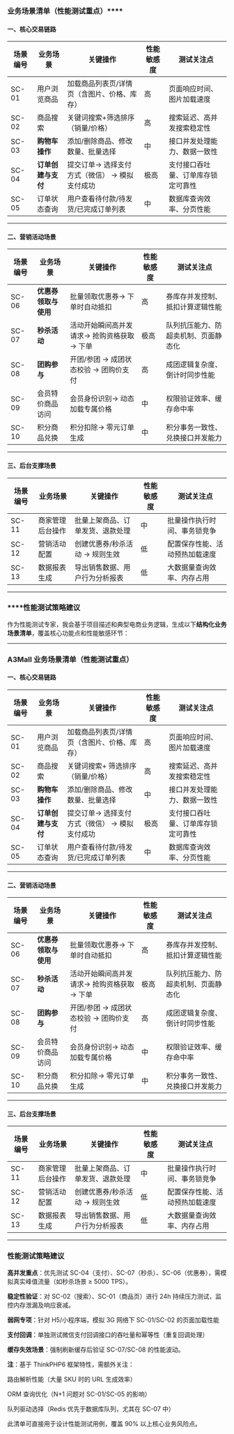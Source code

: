 
### **业务场景清单（性能测试重点）******

#### ******一、核心交易链路******

| ******场景编号****** | ******业务场景****** | ******关键操作******          | ******性能敏感度****** | ******测试关注点****** |
| -------------------------------------- | -------------------------------------- | ----------------------------------------------- | ---------------------------------------- | ---------------------------------------- |
| SC-01                                  | 用户浏览商品                           | 加载商品列表页/详情页（含图片、价格、库存）     | 高                                       | 页面响应时间、图片加载速度               |
| SC-02                                  | 商品搜索                               | 关键词搜索+筛选排序（销量/价格）                | 高                                       | 搜索延迟、高并发搜索稳定性               |
| SC-03                                  | **购物车操作**                   | 添加/删除商品、修改数量、批量选择               | 中                                       | 接口并发处理能力、数据一致性             |
| SC-04                                  | **订单创建与支付**               | 提交订单→ 选择支付方式（微信） → 模拟支付成功 | 极高                                     | 支付接口吞吐量、订单库存锁定可靠性       |
| SC-05                                  | 订单状态查询                           | 用户查看待付款/待发货/已完成订单列表            | 中                                       | 数据库查询效率、分页性能                 |

---

#### ******二、营销活动场景******

| ******场景编号****** | ******业务场景****** | ******关键操作******        | ******性能敏感度****** | ******测试关注点****** |
| -------------------------------------- | -------------------------------------- | --------------------------------------------- | ---------------------------------------- | ---------------------------------------- |
| SC-06                                  | **优惠券领取与使用**             | 批量领取优惠券→ 下单时自动抵扣               | 高                                       | 券库存并发控制、抵扣计算逻辑性能         |
| SC-07                                  | **秒杀活动**                     | 活动开始瞬间高并发请求→ 抢购资格获取 → 下单 | 极高                                     | 队列抗压能力、防超卖机制、页面静态化     |
| SC-08                                  | **团购参与**                     | 开团/参团 → 成团状态校验 → 团购价支付       | 高                                       | 成团逻辑复杂度、倒计时同步性能           |
| SC-09                                  | 会员特价商品访问                       | 会员身份识别→ 动态加载专属价格               | 中                                       | 权限验证效率、缓存命中率                 |
| SC-10                                  | 积分商品兑换                           | 积分扣除→ 零元订单生成                       | 中                                       | 积分事务一致性、兑换接口并发能力         |

---

#### ******三、后台支撑场景******

| ******场景编号****** | ******业务场景****** | ******关键操作****** | ******性能敏感度****** | ******测试关注点****** |
| -------------------------------------- | -------------------------------------- | -------------------------------------- | ---------------------------------------- | ---------------------------------------- |
| SC-11                                  | 商家管理后台操作                       | 批量上架商品、订单发货、退款处理       | 中                                       | 批量操作执行时间、事务锁竞争             |
| SC-12                                  | 营销活动配置                           | 创建优惠券/秒杀活动 → 规则生效        | 低                                       | 配置保存性能、活动预热加载速度           |
| SC-13                                  | 数据报表生成                           | 导出销售数据、用户行为分析报表         | 低                                       | 大数据量查询效率、内存占用               |

---

### ******性能测试策略建议**

作为性能测试专家，我会基于项目描述和典型电商业务逻辑，生成以下**结构化业务场景清单**，覆盖核心功能点和性能敏感环节：

---

### ******A3Mall 业务场景清单（性能测试重点）******

#### ******一、核心交易链路******

| ******场景编号****** | ******业务场景****** | ******关键操作******          | ******性能敏感度****** | ******测试关注点****** |
| -------------------------------------- | -------------------------------------- | ----------------------------------------------- | ---------------------------------------- | ---------------------------------------- |
| SC-01                                  | 用户浏览商品                           | 加载商品列表页/详情页（含图片、价格、库存）     | 高                                       | 页面响应时间、图片加载速度               |
| SC-02                                  | 商品搜索                               | 关键词搜索+ 筛选排序（销量/价格）               | 高                                       | 搜索延迟、高并发搜索稳定性               |
| SC-03                                  | **购物车操作**                   | 添加/删除商品、修改数量、批量选择               | 中                                       | 接口并发处理能力、数据一致性             |
| SC-04                                  | **订单创建与支付**               | 提交订单→ 选择支付方式（微信） → 模拟支付成功 | 极高                                     | 支付接口吞吐量、订单库存锁定可靠性       |
| SC-05                                  | 订单状态查询                           | 用户查看待付款/待发货/已完成订单列表            | 中                                       | 数据库查询效率、分页性能                 |

---

#### ******二、营销活动场景******

| ******场景编号****** | ******业务场景****** | ******关键操作******        | ******性能敏感度****** | ******测试关注点****** |
| -------------------------------------- | -------------------------------------- | --------------------------------------------- | ---------------------------------------- | ---------------------------------------- |
| SC-06                                  | **优惠券领取与使用**             | 批量领取优惠券→ 下单时自动抵扣               | 高                                       | 券库存并发控制、抵扣计算逻辑性能         |
| SC-07                                  | **秒杀活动**                     | 活动开始瞬间高并发请求→ 抢购资格获取 → 下单 | 极高                                     | 队列抗压能力、防超卖机制、页面静态化     |
| SC-08                                  | **团购参与**                     | 开团/参团 → 成团状态校验 → 团购价支付       | 高                                       | 成团逻辑复杂度、倒计时同步性能           |
| SC-09                                  | 会员特价商品访问                       | 会员身份识别→ 动态加载专属价格               | 中                                       | 权限验证效率、缓存命中率                 |
| SC-10                                  | 积分商品兑换                           | 积分扣除→ 零元订单生成                       | 中                                       | 积分事务一致性、兑换接口并发能力         |

---

#### ******三、后台支撑场景******

| ******场景编号****** | ******业务场景****** | ******关键操作****** | ******性能敏感度****** | ******测试关注点****** |
| -------------------------------------- | -------------------------------------- | -------------------------------------- | ---------------------------------------- | ---------------------------------------- |
| SC-11                                  | 商家管理后台操作                       | 批量上架商品、订单发货、退款处理       | 中                                       | 批量操作执行时间、事务锁竞争             |
| SC-12                                  | 营销活动配置                           | 创建优惠券/秒杀活动 → 规则生效        | 低                                       | 配置保存性能、活动预热加载速度           |
| SC-13                                  | 数据报表生成                           | 导出销售数据、用户行为分析报表         | 低                                       | 大数据量查询效率、内存占用               |

---

### ******性能测试策略建议******

**高并发重点**：优先测试 SC-04（支付）、SC-07（秒杀）、SC-06（优惠券），需模拟真实峰值流量（如秒杀场景 ≥ 5000 TPS）。

**稳定性验证**：对 SC-02（搜索）、SC-01（商品页）进行 24h 持续压力测试，监控内存泄漏及响应衰减。

**弱网专项**：针对 H5/小程序端，模拟 3G 网络下 SC-01/SC-02 的页面加载性能

**支付回调**：单独测试微信支付回调接口的吞吐量和幂等性（重复回调处理）

**缓存失效场景**：强制刷新缓存后验证 SC-07/SC-08 的性能波动。

**注**：基于 ThinkPHP6 框架特性，需额外关注：

路由解析性能（大量 SKU 时的 URL 生成效率）

ORM 查询优化（N+1 问题对 SC-01/SC-05 的影响）

队列驱动选择（Redis 优先于数据库队列，尤其在 SC-07 中）

此清单可直接用于设计性能测试用例，覆盖 90% 以上核心业务风险点。
